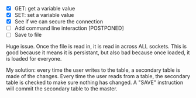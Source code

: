 - [x] GET: get a variable value
- [x] SET: set a variable value
- [x] See if we can secure the connection
- [ ] Add command line interaction [POSTPONED]
- [ ] Save to file

Huge issue. Once the file is read in, it is read in across ALL sockets. This is good because it means it is persistant, but also bad because once loaded, it is loaded for everyone.

My solution: every time the user writes to the table, a secondary table is made of the changes. Every time the user reads from a table, the secondary table is checked to make sure nothing has changed. A "SAVE" instruction will commit the secondary table to the master.